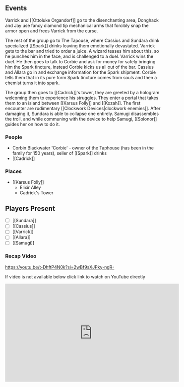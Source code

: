 ## Events
Varrick and [[Ottoluke Organdorf]] go to the disenchanting area, Donghack and Jay use fancy diamond tip mechanical arms that forcibly snap the armor open and frees Varrick from the curse.

The rest of the group go to The Tapouse, where Cassius and Sundara drink specialized [[Spark]] drinks leaving them emotionally devastated. Varrick gets to the bar and tried to order a juice. A wizard teases him about this, so he punches him in the face, and is challenged to a duel. Varrick wins the duel. He then goes to talk to Corbie and ask for money for safely bringing him the Spark tincture, instead Corbie kicks us all out of the bar. Cassius and Allara go in and exchange information for the Spark shipment. Corbie tells them that in its pure form Spark tincture comes from souls and then a chemist turns it into spark.

The group then goes to [[Cadrick]]'s tower, they are greeted by a hologram welcoming them to experience his struggles. They enter a portal that takes them to an island between [[Karsus Folly]] and [[Kozah]]. The first encounter are rudimentary [[Clockwork Devices|clockwork enemies]]. After damaging it, Sundara is able to collapse one entirely. Samugi disassembles the troll, and while communing with the device to help Samugi, [[Solonor]] guides her on how to do it.

### People
- Corbin Blackwater 'Corbie' - owner of the Taphouse (has been in the family for 150 years), seller of [[Spark]] drinks
- [[Cadrick]] 

### Places 
- [[Karsus Folly]] 
	- Elixir Alley 
	- Cadrick's Tower

## Players Present
- [ ] [[Sundara]] 
- [ ] [[Cassius]] 
- [ ] [[Varrick]] 
- [ ] [[Allara]] 
- [ ] [[Samugi]] 

### Recap Video

https://youtu.be/t-DhftP4N0k?si=2wBf9sXJPky-ngR-

If video is not available below click link to watch on YouTube directly

<iframe width="560" height="315" src="https://www.youtube.com/embed/t-DhftP4N0k?si=jKYcgB1QiPaxyjzS" title="YouTube video player" frameborder="0" allow="accelerometer; autoplay; clipboard-write; encrypted-media; gyroscope; picture-in-picture; web-share" referrerpolicy="strict-origin-when-cross-origin" allowfullscreen></iframe>



